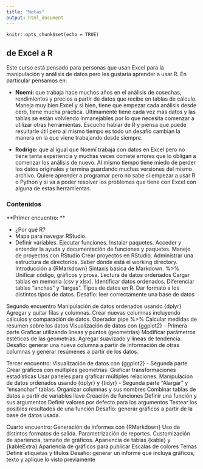 ```yaml
---
title: "Notas"
output: html_document
---
```


```{r setup, include=FALSE}
knitr::opts_chunk$set(echo = TRUE)
```

## de Excel a R

Este curso está pensado para personas que usan Excel para la manipulación y análisis de datos pero les gustaría aprender a usar R. En particular pensamos en:

* **Noemí:** que trabaja hace muchos años en el análisis de cosechas, rendimientos y precios a partir de datos que recibe en tablas de cálculo. Maneja muy bien Excel y si bien, tiene que empezar cada análisis desde cero, tiene mucha práctica. Últimamente tiene cada vez más datos y las tablas se están volviendo inmanejables por lo que necesita comenzar a utilizar otras herramientas. Escucho hablar de R y piensa que puede resultarle útil pero al mismo tiempo es todo un desafío cambian la manera en la que viene trabajando desde siempre. 

* **Rodrigo:** que al igual que Noemí trabaja con datos en Excel pero no tiene tanta experiencia y muchas veces comete errores que lo obligan a comenzar los análisis de nuevo. Al mismo tiempo tiene miedo de perder los datos originales y termina guardando muchas versiones del mismo archivo. Quiere aprender a programar pero no sabe si empezar a usar R o Python y si va a poder resolver los problemas que tiene con Excel con alguna de estas herramientas.


### Contenidos

**Primer encuentro: **

- ¿Por qué R?
- Mapa para navegar RStudio. 
- Definir variables. 
Ejecutar funciones.
Instalar paquetes. 
Acceder y entender la ayuda y documentación de funciones y paquetes.
Manejo de proyectos con RStudio
Crear proyectos en RStudio.
Administrar una estructura de directorios.
Saber dónde está el working directory.
Introducción a {RMarkdown} 
Sintaxis básica de Markdown. %>% 
Unificar código, gráficos y prosa.
Lectura de datos ordenados
Cargar tablas en memoria (csv y xlsx).
Identificar datos ordenados.
Diferenciar tablas “anchas” y “largas”.
Tipos de datos en R.
Dar formato a los distintos tipos de datos.
Desafío: leer correctamente una base de datos 






Segundo encuentro
Manipulación de datos ordenados usando {dplyr} 
Agregar y quitar filas y columnas.
Crear nuevas columnas incluyendo cálculos y comparación de datos.
Operador pipe %>%
Calcular medidas de resumen sobre los datos
Visualización de datos con {ggplot2} - Primera parte
Graficar utilizando líneas y puntos (geometrías)
Modificar parámetros estéticos de las geometrías.
Agregar suavizado y líneas de tendencia.
Desafío: generar una nueva columna a partir de información de otras columnas y generar resúmenes a partir de los datos.

Tercer encuentro: 
Visualización de datos con {ggplot2} - Segunda parte
Crear gráficos con múltiples geometrías. 
Graficar transformaciones estadísticas
Usar paneles para graficar múltiples relaciones.
Manipulación de datos ordenados usando {dplyr} y {tidyr} - Segunda parte
“Alargar” y “ensanchar” tablas.	
Organizar columnas y sus nombres
Combinar tablas de datos a partir de variables llave
Creación de funciones
Definir una función y sus argumentos
Definir valores por defecto para los argumentos
Testear los posibles resultados de una función
Desafío: generar gráficos a partir de la base de datos usada.



Cuarto encuentro: 
Generación de informes con {RMarkdown} 
Uso de distintos formatos de salida.
Parametrización de reportes.
Customización de apariencia, tamaño de gráficos.
Apariencia de tablas
{kable} y {kableExtra}
Apariencia de gráficos para publicar
Escalas de colores
Temas
Definir etiquetas y títulos
Desafío: generar un informe que incluya gráficos, texto y aplique lo visto previamente
